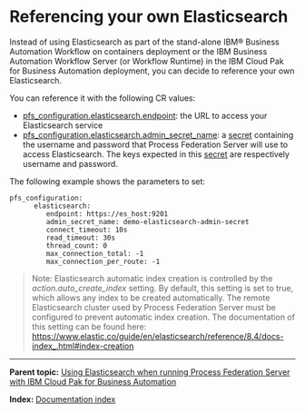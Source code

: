 # Referencing your own Elasticsearch

Instead of using Elasticsearch as part of the stand-alone IBM® Business Automation Workflow on containers deployment or the IBM Business Automation Workflow Server (or Workflow Runtime) in the IBM Cloud Pak for Business Automation deployment, you can decide to reference your own Elasticsearch.

You can reference it with the following CR values:
* [pfs_configuration.elasticsearch.endpoint](https://www.ibm.com/docs/en/cloud-paks/cp-biz-automation/22.0.1?topic=parameters-business-automation-workflow-runtime-workstream-services#ref_baw_params__pfserver): the URL to access your Elasticsearch service
* [pfs_configuration.elasticsearch.admin_secret_name](https://www.ibm.com/docs/en/cloud-paks/cp-biz-automation/22.0.1?topic=parameters-business-automation-workflow-runtime-workstream-services#ref_baw_params__pfserver): a [secret](https://kubernetes.io/fr/docs/concepts/configuration/secret/) containing the username and password that Process Federation Server will use to access Elasticsearch. The keys expected in this [secret](https://kubernetes.io/fr/docs/concepts/configuration/secret/) are respectively username and password.

The following example shows the parameters to set:

```
pfs_configuration:
      elasticsearch:
         endpoint: https://es_host:9201
         admin_secret_name: demo-elasticsearch-admin-secret
         connect_timeout: 10s
         read_timeout: 30s
         thread_count: 0
         max_connection_total: -1
         max_connection_per_route: -1
```

> Note: Elasticsearch automatic index creation is controlled by the _action.auto_create_index_ setting. By default, this setting is set to true, which allows any index to be created automatically. The remote Elasticsearch cluster used by Process Federation Server must be configured to prevent automatic index creation. The documentation of this setting can be found here: https://www.elastic.co/guide/en/elasticsearch/reference/8.4/docs-index_.html#index-creation

---

**Parent topic:** [Using Elasticsearch when running Process Federation Server with IBM Cloud Pak for Business Automation](./Using-Elasticsearch.md)

**Index:** [Documentation index](../README.md#documentation-index)
